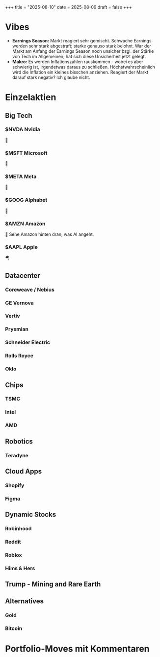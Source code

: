 +++
title = "2025-08-10"
date = 2025-08-09
draft = false
+++

# Vibes
- **Earnings Season:** Markt reagiert sehr gemischt. Schwache Earnings werden sehr stark abgestraft; starke genauso stark belohnt. War der Markt am Anfang der Earnings Season noch unsicher bzgl. der Stärke von Tech im Allgemeinen, hat sich diese Unsicherheit jetzt gelegt.
- **Makro:** Es werden Inflationszahlen rauskommen - wobei es aber schwierig ist, irgendetwas daraus zu schließen. Höchstwahrscheinlich wird die Inflation ein kleines bisschen anziehen. Reagiert der Markt darauf stark negativ? Ich glaube nicht.

# Einzelaktien

## Big Tech

### $NVDA Nvidia
🐂

### $MSFT Microsoft
🐂

### $META Meta
🐂

### $GOOG Alphabet
🐂

### $AMZN Amazon
🐻
Sehe Amazon hinten dran, was AI angeht.

### $AAPL Apple
🪂



## Datacenter

### Coreweave / Nebius

### GE Vernova

### Vertiv

### Prysmian

### Schneider Electric

### Rolls Royce

### Oklo



## Chips

### TSMC

### Intel

### AMD



## Robotics

### Teradyne



## Cloud Apps

### Shopify

### Figma


## Dynamic Stocks

### Robinhood

### Reddit 

### Roblox

### Hims & Hers



## Trump - Mining and Rare Earth




## Alternatives

### Gold

### Bitcoin


# Portfolio-Moves mit Kommentaren

